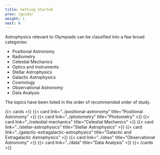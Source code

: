 ```yaml
---
title: Getting Started
prev: /guide/
weight: 1
next: N
---
```


Astrophysics relevant to Olympiads can be classified into a few broad categories:

- Positional Astronomy
- Radiometry
- Celestial Mechanics
- Optics and Instruments
- Stellar Astrophysics
- Galactic Astrophysics
- Cosmology
- Observational Astronomy
- Data Analysis

The topics have been listed in the order of recommended order of study.

{{< cards >}}
  {{< card link="../positional-astronomy" title="Positional Astronomy" >}}
  {{< card link="../photometry" title="Photometry" >}}
  {{< card link="../celestial-mechanics" title="Celestial Mechanics" >}}
  {{< card link="../stellar-astrophysics" title="Stellar Astrophysics" >}}
  {{< card link="../galactic-extragalactic-astrophysics" title="Galactic and Extragalactic Astrophysics" >}}
  {{< card link="../obso" title="Observational Astronomy" >}}
  {{< card link="../data" title="Data Analysis" >}}
{{< /cards >}}
